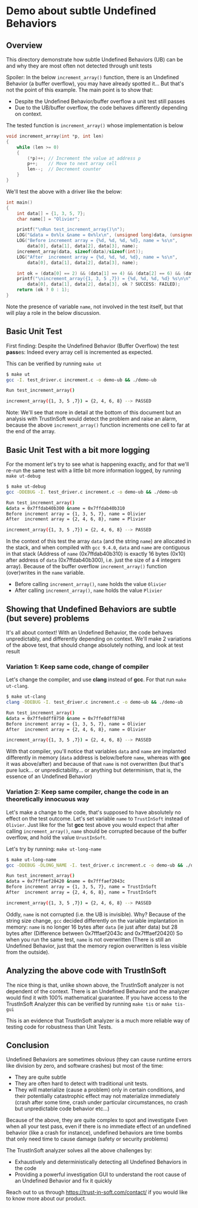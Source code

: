 # Demo about subtle Undefined Behaviors

## Overview

This directory demonstrate how subtle Undefined Behaviors (UB) can be and why they are most often not detected through unit tests

Spoiler: In the below `increment_array()` function, there is an Undefined Behavior (a buffer overflow), you may have already spotted it... But that's not the point of this example. The main point is to show that:
- Despite the Undefined Behavior/buffer overflow a unit test still passes
- Due to the UB/buffer overflow, the code behaves differently depending on context.

The tested function is `increment_array()` whose implementation is below
```c
void increment_array(int *p, int len)
{
    while (len >= 0)
    {
        (*p)++; // Increment the value at address p
        p++;    // Move to next array cell
        len--;  // Decrement counter
    }
}
```

We'll test the above with a driver like the below:
```c
int main()
{
    int data[] = {1, 3, 5, 7};
    char name[] = "Olivier";

    printf("\nRun test_increment_array()\n");
    LOG("&data = 0x%lx &name = 0x%lx\n", (unsigned long)data, (unsigned long)name);
    LOG("Before increment array = {%d, %d, %d, %d}, name = %s\n",
        data[0], data[1], data[2], data[3], name);
    increment_array(data, sizeof(data)/sizeof(int));
    LOG("After  increment array = {%d, %d, %d, %d}, name = %s\n",
        data[0], data[1], data[2], data[3], name);

    int ok = (data[0] == 2) && (data[1] == 4) && (data[2] == 6) && (data[3] == 8);
    printf("\nincrement_array({1, 3, 5 ,7}) = {%d, %d, %d, %d} %s\n\n",
        data[0], data[1], data[2], data[3], ok ? SUCCESS: FAILED);
    return (ok ? 0 : 1);
}
```
Note the presence of variable `name`, not involved in the test itself, but that will play a
role in the below discussion.

## Basic Unit Test

First finding: Despite the Undefined Behavior (Buffer Overflow) the test **pass**es: Indeed every array cell is incremented as expected.
  
This can be verified by running `make ut`
```bash
$ make ut
gcc -I. test_driver.c increment.c -o demo-ub && ./demo-ub

Run test_increment_array()

increment_array({1, 3, 5 ,7}) = {2, 4, 6, 8} --> PASSED
```

Note: We'll see that more in detail at the bottom of this document but an analysis with TrustInSoft would detect the problem and raise an alarm, because the above `increment_array()` function
increments one cell to far at the end of the array.


## Basic Unit Test with a bit more logging

For the moment let's try to see what is happening exactly, and for that we'll re-run the same test with a little bit more information logged, by running `make ut-debug`

```bash
$ make ut-debug
gcc -DDEBUG -I. test_driver.c increment.c -o demo-ub && ./demo-ub

Run test_increment_array()
&data = 0x7ffdab40b300 &name = 0x7ffdab40b310
Before increment array = {1, 3, 5, 7}, name = Olivier
After  increment array = {2, 4, 6, 8}, name = Plivier

increment_array({1, 3, 5 ,7}) = {2, 4, 6, 8} --> PASSED
```

In the context of this test the array `data` (and the string `name`) are allocated in the stack, and when compiled with `gcc 9.4.0`, `data` and `name` are contiguous in that stack (Address of `name` (0x7ffdab40b310) is exactly 16 bytes (0x10) after address of `data` (0x7ffdab40b300), i.e. just the size of a 4 integers array).
Because of the buffer overflow `increment_array()` function (over)writes in the `name` variable.
- Before calling `increment_array()`, `name` holds the value `Olivier`
- After  calling `increment_array()`, `name` holds the value `Plivier`

## Showing that Undefined Behaviors are subtle (but severe) problems

It's all about context! With an Undefined Behavior, the code behaves unpredictably, and differently
depending on context. We'll make 2 variations of the above test, that should change absolutely nothing, and look at test result

### Variation 1: Keep same code, change of compiler

Let's change the compiler, and use **clang** instead of **gcc**. For that run `make ut-clang`.

```bash
$ make ut-clang
clang -DDEBUG -I. test_driver.c increment.c -o demo-ub && ./demo-ub

Run test_increment_array()
&data = 0x7ffe8dff8750 &name = 0x7ffe8dff8748
Before increment array = {1, 3, 5, 7}, name = Olivier
After  increment array = {2, 4, 6, 8}, name = Olivier

increment_array({1, 3, 5 ,7}) = {2, 4, 6, 8} --> PASSED
```

With that compiler, you'll notice that variables `data` and `name` are implanted differently in memory (`data` address is below/before `name`, whereas with **gcc** it was above/after) and because of that `name` is not overwritten (but that's pure luck... or unpredictability... or anything but determinism, that is, the essence of an Undefined Behavior)

### Variation 2: Keep same compiler, change the code in an theoretically innocuous way

Let's make a change to the code, that's supposed to have absolutely no effect on the test outcome.
Let's set variable `name` to `TrustInSoft` instead of `Olivier`. Just like for the 1st **gcc** test above
you would expect that after calling `increment_array()`, `name` should be corrupted because of the
buffer overflow, and hold the value `UrustInSoft`.

Let's try by running: `make ut-long-name`

```bash
$ make ut-long-name
gcc -DDEBUG -DLONG_NAME -I. test_driver.c increment.c -o demo-ub && ./demo-ub

Run test_increment_array()
&data = 0x7fffaef20420 &name = 0x7fffaef2043c
Before increment array = {1, 3, 5, 7}, name = TrustInSoft
After  increment array = {2, 4, 6, 8}, name = TrustInSoft

increment_array({1, 3, 5 ,7}) = {2, 4, 6, 8} --> PASSED
```

Oddly, `name` is not corrupted (i.e. the UB is invisible).
Why? Because of the string size change, `gcc` decided differently on the variable implantation in memory: `name` is no longer 16 bytes after `data` (ie just after data) but 28 bytes after (Difference between 0x7fffaef2043c and 0x7fffaef20420)
So when you run the same test, `name` is not overwritten (There is still an Undefined Behavior, just that the memory region overwritten is less visible from the outside).


## Analyzing the above code with TrustInSoft

The nice thing is that, unlike shown above, the TrustInSoft analyzer is not dependent of the context. There is an Undefined Behavior and the analyzer would find it with 100% mathematical guarantee.
If you have access to the TrustInSoft Analyzer this can be verified by running `make tis` or `make tis-gui`

This is an evidence that TrustInSoft analyzer is a much more reliable way of testing code for robustness
than Unit Tests.

## Conclusion

Undefined Behaviors are sometimes obvious (they can cause runtime errors like division
by zero, and software crashes) but most of the time:
- They are quite subtle
- They are often hard to detect with traditional unit tests.
- They will materialize (cause a problem) only in certain conditions, and their
  potentially catastrophic effect may not materialize immediately (crash after some time, crash under particular circumstances, no crash but unpredictable code behavior etc...)

Because of the above, they are quite complex to spot and investigate
Even when all your test pass, even if there is no immediate effect of an undefined behavior (like a crash for instance), undefined behaviors are time bombs that only need time to cause damage (safety or security problems)

The TrustInSoft analyzer solves all the above challenges by:
- Exhaustively and deterministically detecting all Undefined Behaviors in the code
- Providing a powerful investigation GUI to understand the root cause of an Undefined
  Behavior and fix it quickly

Reach out to us through https://trust-in-soft.com/contact/ if you would like to know
more about our product.